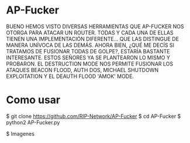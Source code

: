 # AP-Fucker
BUENO HEMOS VISTO DIVERSAS HERRAMIENTAS QUE AP-FUCKER NOS OTORGA PARA ATACAR UN ROUTER. TODAS Y CADA UNA DE ELLAS TIENEN UNA IMPLEMENTACIÓN DIFERENTE... QUE LAS DISTINGUE DE MANERA UNÍVOCA DE LAS DEMÁS.  AHORA BIEN, ¿QUÉ ME DECÍS SI TRATAMOS DE FUSIONAR TODAS DE GOLPE?, ESTARÍA BASTANTE INTERESANTE. ESTOS SEÑORES YA SE PLANTEARON LO MISMO Y PROBARON. EL DESTRUCTION MODE NOS PERMITE FUSIONAR LOS ATAQUES BEACON FLOOD, AUTH DOS, MICHAEL SHUTDOWN EXPLOITATION Y EL DEAUTH FLOOD 'AMOK' MODE.

# Como usar

$ git clone https://github.com/RIP-Network/AP-Fucker
$ cd AP-Fucker
$ python2 AP-Fucker.py

$ Imagenes
